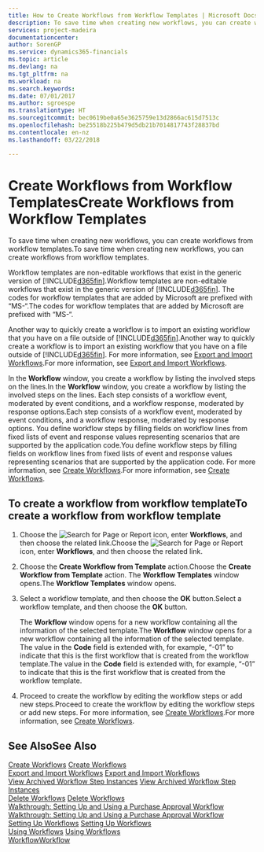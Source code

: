 ```yaml
---
title: How to Create Workflows from Workflow Templates | Microsoft Docs
description: To save time when creating new workflows, you can create workflows from workflow templates.
services: project-madeira
documentationcenter: 
author: SorenGP
ms.service: dynamics365-financials
ms.topic: article
ms.devlang: na
ms.tgt_pltfrm: na
ms.workload: na
ms.search.keywords: 
ms.date: 07/01/2017
ms.author: sgroespe
ms.translationtype: HT
ms.sourcegitcommit: bec0619be0a65e3625759e13d2866ac615d7513c
ms.openlocfilehash: be25518b225b479d5db21b7014817743f28837bd
ms.contentlocale: en-nz
ms.lasthandoff: 03/22/2018

---
```

# <a name="create-workflows-from-workflow-templates"></a><span data-ttu-id="31dc8-103">Create Workflows from Workflow Templates</span><span class="sxs-lookup"><span data-stu-id="31dc8-103">Create Workflows from Workflow Templates</span></span>
<span data-ttu-id="31dc8-104">To save time when creating new workflows, you can create workflows from workflow templates.</span><span class="sxs-lookup"><span data-stu-id="31dc8-104">To save time when creating new workflows, you can create workflows from workflow templates.</span></span>  

 <span data-ttu-id="31dc8-105">Workflow templates are non-editable workflows that exist in the generic version of [!INCLUDE[d365fin](includes/d365fin_md.md)].</span><span class="sxs-lookup"><span data-stu-id="31dc8-105">Workflow templates are non-editable workflows that exist in the generic version of [!INCLUDE[d365fin](includes/d365fin_md.md)].</span></span> <span data-ttu-id="31dc8-106">The codes for workflow templates that are added by Microsoft are prefixed with “MS-“.</span><span class="sxs-lookup"><span data-stu-id="31dc8-106">The codes for workflow templates that are added by Microsoft are prefixed with “MS-“.</span></span>  

 <span data-ttu-id="31dc8-107">Another way to quickly create a workflow is to import an existing workflow that you have on a file outside of [!INCLUDE[d365fin](includes/d365fin_md.md)].</span><span class="sxs-lookup"><span data-stu-id="31dc8-107">Another way to quickly create a workflow is to import an existing workflow that you have on a file outside of [!INCLUDE[d365fin](includes/d365fin_md.md)].</span></span> <span data-ttu-id="31dc8-108">For more information, see [Export and Import Workflows](across-how-to-export-and-import-workflows.md).</span><span class="sxs-lookup"><span data-stu-id="31dc8-108">For more information, see [Export and Import Workflows](across-how-to-export-and-import-workflows.md).</span></span>  

<span data-ttu-id="31dc8-109">In the **Workflow** window, you create a workflow by listing the involved steps on the lines.</span><span class="sxs-lookup"><span data-stu-id="31dc8-109">In the **Workflow** window, you create a workflow by listing the involved steps on the lines.</span></span> <span data-ttu-id="31dc8-110">Each step consists of a workflow event, moderated by event conditions, and a workflow response, moderated by response options.</span><span class="sxs-lookup"><span data-stu-id="31dc8-110">Each step consists of a workflow event, moderated by event conditions, and a workflow response, moderated by response options.</span></span> <span data-ttu-id="31dc8-111">You define workflow steps by filling fields on workflow lines from fixed lists of event and response values representing scenarios that are supported by the application code.</span><span class="sxs-lookup"><span data-stu-id="31dc8-111">You define workflow steps by filling fields on workflow lines from fixed lists of event and response values representing scenarios that are supported by the application code.</span></span> <span data-ttu-id="31dc8-112">For more information, see [Create Workflows](across-how-to-create-workflows.md).</span><span class="sxs-lookup"><span data-stu-id="31dc8-112">For more information, see [Create Workflows](across-how-to-create-workflows.md).</span></span>  

## <a name="to-create-a-workflow-from-workflow-template"></a><span data-ttu-id="31dc8-113">To create a workflow from workflow template</span><span class="sxs-lookup"><span data-stu-id="31dc8-113">To create a workflow from workflow template</span></span>  
1.  <span data-ttu-id="31dc8-114">Choose the ![Search for Page or Report](media/ui-search/search_small.png "Search for Page or Report icon") icon, enter **Workflows**, and then choose the related link.</span><span class="sxs-lookup"><span data-stu-id="31dc8-114">Choose the ![Search for Page or Report](media/ui-search/search_small.png "Search for Page or Report icon") icon, enter **Workflows**, and then choose the related link.</span></span>  
2.  <span data-ttu-id="31dc8-115">Choose the **Create Workflow from Template** action.</span><span class="sxs-lookup"><span data-stu-id="31dc8-115">Choose the **Create Workflow from Template** action.</span></span> <span data-ttu-id="31dc8-116">The **Workflow Templates** window opens.</span><span class="sxs-lookup"><span data-stu-id="31dc8-116">The **Workflow Templates** window opens.</span></span>  
3.  <span data-ttu-id="31dc8-117">Select a workflow template, and then choose the **OK** button.</span><span class="sxs-lookup"><span data-stu-id="31dc8-117">Select a workflow template, and then choose the **OK** button.</span></span>  

     <span data-ttu-id="31dc8-118">The **Workflow** window opens for a new workflow containing all the information of the selected template.</span><span class="sxs-lookup"><span data-stu-id="31dc8-118">The **Workflow** window opens for a new workflow containing all the information of the selected template.</span></span> <span data-ttu-id="31dc8-119">The value in the **Code** field is extended with, for example, “-01” to indicate that this is the first workflow that is created from the workflow template.</span><span class="sxs-lookup"><span data-stu-id="31dc8-119">The value in the **Code** field is extended with, for example, “-01” to indicate that this is the first workflow that is created from the workflow template.</span></span>  
4.  <span data-ttu-id="31dc8-120">Proceed to create the workflow by editing the workflow steps or add new steps.</span><span class="sxs-lookup"><span data-stu-id="31dc8-120">Proceed to create the workflow by editing the workflow steps or add new steps.</span></span> <span data-ttu-id="31dc8-121">For more information, see [Create Workflows](across-how-to-create-workflows.md).</span><span class="sxs-lookup"><span data-stu-id="31dc8-121">For more information, see [Create Workflows](across-how-to-create-workflows.md).</span></span>  

## <a name="see-also"></a><span data-ttu-id="31dc8-122">See Also</span><span class="sxs-lookup"><span data-stu-id="31dc8-122">See Also</span></span>  
 <span data-ttu-id="31dc8-123">[Create Workflows](across-how-to-create-workflows.md) </span><span class="sxs-lookup"><span data-stu-id="31dc8-123">[Create Workflows](across-how-to-create-workflows.md) </span></span>  
 <span data-ttu-id="31dc8-124">[Export and Import Workflows](across-how-to-export-and-import-workflows.md) </span><span class="sxs-lookup"><span data-stu-id="31dc8-124">[Export and Import Workflows](across-how-to-export-and-import-workflows.md) </span></span>  
 <span data-ttu-id="31dc8-125">[View Archived Workflow Step Instances](across-how-to-view-archived-workflow-step-instances.md) </span><span class="sxs-lookup"><span data-stu-id="31dc8-125">[View Archived Workflow Step Instances](across-how-to-view-archived-workflow-step-instances.md) </span></span>  
 <span data-ttu-id="31dc8-126">[Delete Workflows](across-how-to-delete-workflows.md) </span><span class="sxs-lookup"><span data-stu-id="31dc8-126">[Delete Workflows](across-how-to-delete-workflows.md) </span></span>  
 <span data-ttu-id="31dc8-127">[Walkthrough: Setting Up and Using a Purchase Approval Workflow](walkthrough-setting-up-and-using-a-purchase-approval-workflow.md) </span><span class="sxs-lookup"><span data-stu-id="31dc8-127">[Walkthrough: Setting Up and Using a Purchase Approval Workflow](walkthrough-setting-up-and-using-a-purchase-approval-workflow.md) </span></span>  
 <span data-ttu-id="31dc8-128">[Setting Up Workflows](across-set-up-workflows.md) </span><span class="sxs-lookup"><span data-stu-id="31dc8-128">[Setting Up Workflows](across-set-up-workflows.md) </span></span>  
 <span data-ttu-id="31dc8-129">[Using Workflows](across-use-workflows.md) </span><span class="sxs-lookup"><span data-stu-id="31dc8-129">[Using Workflows](across-use-workflows.md) </span></span>  
 [<span data-ttu-id="31dc8-130">Workflow</span><span class="sxs-lookup"><span data-stu-id="31dc8-130">Workflow</span></span>](across-workflow.md)   

